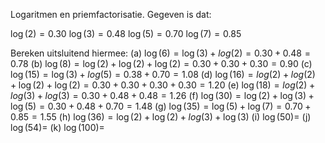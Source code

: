 Logaritmen en priemfactorisatie.
Gegeven is dat:

$\log(2) = 0.30$
$\log(3) = 0.48$
$\log(5) = 0.70$
$\log(7) = 0.85$


Bereken uitsluitend hiermee:
(a) $\log(6) = \log(3) +log(2) = 0.30 + 0.48 = 0.78$
(b) $\log(8) = \log(2) +\log(2) +\log(2) = 0.30 + 0.30 +0.30 = 0.90$
(c) $\log(15) = \log(3) + log(5) = 0.38 + 0.70 = 1.08$
(d) $\log(16) = log(2) +log(2) + \log(2) + \log(2) = 0.30 + 0.30 + 0.30 + 0.30 = 1.20$
(e) $\log(18) = log(2) + log(3) + log(3) = 0.30 +0.48 + 0.48 = 1.26$
(f) $\log(30) = \log(2)  + \log(3) + \log(5) = 0.30 + 0.48 + 0.70 = 1.48$
(g) $\log(35) = \log(5) + \log(7) = 0.70 + 0.85 = 1.55$
(h) $\log(36) = \log(2) + \log(2) +log(3) +\log(3)$
(i) $\log(50) =$
(j) $\log(54) =$
(k) $\log(100) =$
